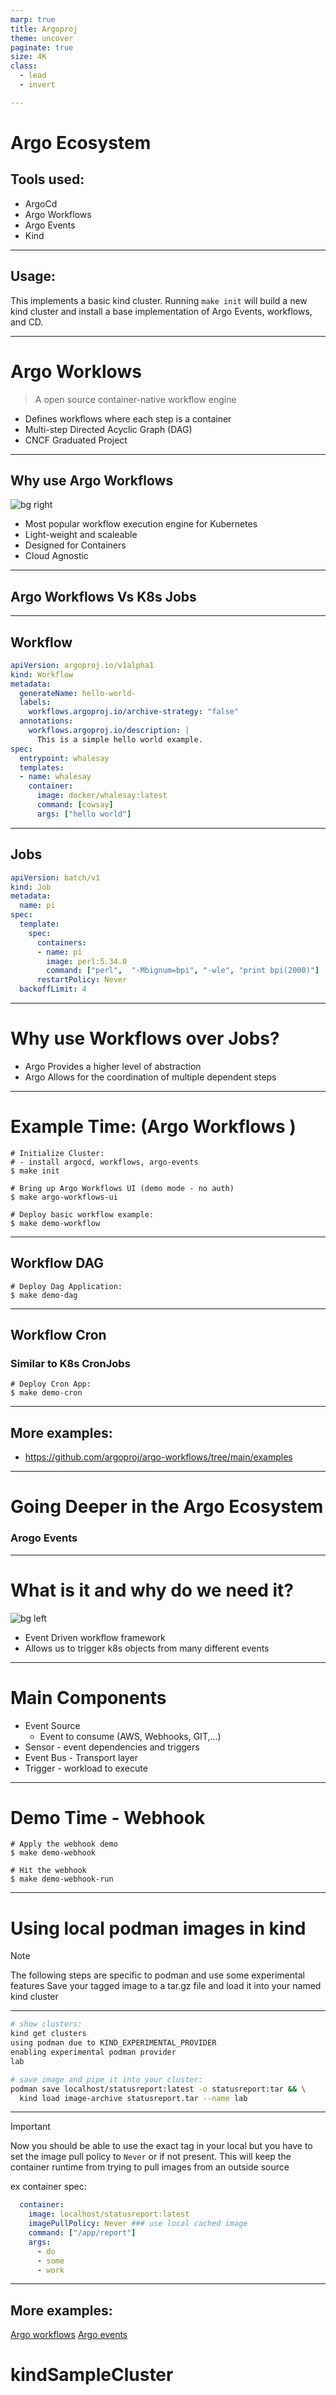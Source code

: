```yaml
---
marp: true
title: Argoproj
theme: uncover
paginate: true
size: 4K
class:
  - lead
  - invert

---
```

# Argo Ecosystem

## Tools used:
- ArgoCd
- Argo Workflows
- Argo Events
- Kind

---

## Usage:
This implements a basic kind cluster. Running `make init` will build a new kind cluster and install a base implementation of Argo Events, workflows, and CD. 

---
# Argo Worklows
> A open source container-native workflow engine
* Defines workflows where each step is a container
* Multi-step Directed Acyclic Graph (DAG)
* CNCF Graduated Project

---
## Why use Argo Workflows
![bg right](https://argoproj.github.io/static/6e944804f836bce176feffed44a8bf7e/a2f3f/workflows.avif)

* Most popular workflow execution engine for Kubernetes
* Light-weight and scaleable
* Designed for Containers
* Cloud Agnostic

---
## Argo Workflows Vs K8s Jobs

---
## Workflow

```YAML
apiVersion: argoproj.io/v1alpha1
kind: Workflow
metadata:
  generateName: hello-world-
  labels:
    workflows.argoproj.io/archive-strategy: "false"
  annotations:
    workflows.argoproj.io/description: |
      This is a simple hello world example.
spec:
  entrypoint: whalesay
  templates:
  - name: whalesay
    container:
      image: docker/whalesay:latest
      command: [cowsay]
      args: ["hello world"]
```

---

## Jobs

```YAML
apiVersion: batch/v1
kind: Job
metadata:
  name: pi
spec:
  template:
    spec:
      containers:
      - name: pi
        image: perl:5.34.0
        command: ["perl",  "-Mbignum=bpi", "-wle", "print bpi(2000)"]
      restartPolicy: Never
  backoffLimit: 4

```

---
# Why use Workflows over Jobs?

* Argo Provides a higher level of abstraction
* Argo Allows for the coordination of multiple dependent steps

---
# Example Time: (Argo Workflows )

```SHELL
# Initialize Cluster:
# - install argocd, workflows, argo-events
$ make init 

# Bring up Argo Workflows UI (demo mode - no auth)
$ make argo-workflows-ui

# Deploy basic workflow example:
$ make demo-workflow
```

---

## Workflow DAG

```SHELL
# Deploy Dag Application:
$ make demo-dag
```

---

## Workflow Cron
### Similar to K8s CronJobs

```SHELL
# Deploy Cron App:
$ make demo-cron
```

---
## More examples:

* https://github.com/argoproj/argo-workflows/tree/main/examples

---

# Going Deeper in the Argo Ecosystem
### Arogo Events

---
# What is it and why do we need it?
![bg left](https://argoproj.github.io/static/5f6b445ccaaac8b3f883e81fe96107ef/a2f3f/events.avif)
* Event Driven workflow framework
* Allows us to trigger k8s objects from many different events

---
# Main Components

* Event Source 
	* Event to consume (AWS, Webhooks, GIT,...)
* Sensor - event dependencies and triggers
* Event Bus - Transport layer
* Trigger - workload to execute

---
# Demo Time - Webhook

```SHELL
# Apply the webhook demo
$ make demo-webhook

# Hit the webhook
$ make demo-webhook-run
```

---
# Using local podman images in kind
> [!NOTE]
> The following steps are specific to podman and use some experimental features
Save your tagged image to a tar.gz file and load it into your named kind cluster

---
```BASH
# show clusters:
kind get clusters
using podman due to KIND_EXPERIMENTAL_PROVIDER
enabling experimental podman provider
lab

# save image and pipe it into your cluster:
podman save localhost/statusreport:latest -o statusreport:tar && \
  kind load image-archive statusreport.tar --name lab
```

---
> [!IMPORTANT]
> Now you should be able to use the exact tag in your local but you have to set
> the image pull policy to `Never` or if not present. This will keep the container
> runtime from trying to pull images from an outside source

ex container spec:
```YAML
  container:
    image: localhost/statusreport:latest
    imagePullPolicy: Never ### use local cached image
    command: ["/app/report"]
    args:
      - do
      - some
      - work
```

---
##  More examples:
[Argo workflows](https://github.com/argoproj/argo-workflows/blob/main/examples/cron-workflow.yaml)
[Argo events](https://github.com/argoproj/argo-events/tree/master/examples)

# kindSampleCluster